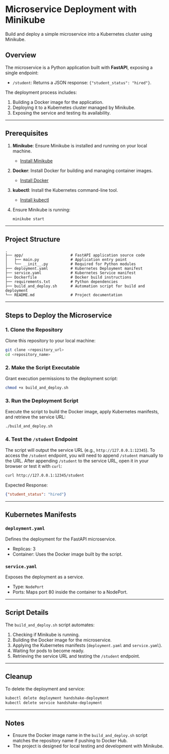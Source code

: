 # Microservice Deployment with Minikube

Build and deploy a simple microservice into a Kubernetes cluster using Minikube.

## Overview

The microservice is a Python application built with **FastAPI**, exposing a single endpoint:
- `/student`: Returns a JSON response: `{"student_status": "hired"}`.

The deployment process includes:
1. Building a Docker image for the application.
2. Deploying it to a Kubernetes cluster managed by Minikube.
3. Exposing the service and testing its availability.

---

## Prerequisites

1. **Minikube**: Ensure Minikube is installed and running on your local machine.
   - [Install Minikube](https://minikube.sigs.k8s.io/docs/start/)

2. **Docker**: Install Docker for building and managing container images.
   - [Install Docker](https://docs.docker.com/get-docker/)

3. **kubectl**: Install the Kubernetes command-line tool.
   - [Install kubectl](https://kubernetes.io/docs/tasks/tools/)

4. Ensure Minikube is running:
   ```bash
   minikube start
   ```

---

## Project Structure

```plaintext
.
├── app/                     # FastAPI application source code
│   ├── main.py              # Application entry point
│   └── __init__.py          # Required for Python modules
├── deployment.yaml          # Kubernetes Deployment manifest
├── service.yaml             # Kubernetes Service manifest
├── Dockerfile               # Docker build instructions
├── requirements.txt         # Python dependencies
├── build_and_deploy.sh      # Automation script for build and deployment
└── README.md                # Project documentation
```

---

## Steps to Deploy the Microservice

### 1. Clone the Repository
Clone this repository to your local machine:
```bash
git clone <repository_url>
cd <repository_name>
```

### 2. Make the Script Executable
Grant execution permissions to the deployment script:
```bash
chmod +x build_and_deploy.sh
```

### 3. Run the Deployment Script
Execute the script to build the Docker image, apply Kubernetes manifests, and retrieve the service URL:
```bash
./build_and_deploy.sh
```

### 4. Test the `/student` Endpoint
The script will output the service URL (e.g., `http://127.0.0.1:12345`). To access the `/student` endpoint, you will need to append `/student` manually to the URL. After appending `/student` to the service URL, open it in your browser or test it with `curl`:
```bash
curl http://127.0.0.1:12345/student
```
Expected Response:
```json
{"student_status": "hired"}
```

---

## Kubernetes Manifests

### `deployment.yaml`
Defines the deployment for the FastAPI microservice.
- Replicas: 3
- Container: Uses the Docker image built by the script.

### `service.yaml`
Exposes the deployment as a service.
- Type: `NodePort`
- Ports: Maps port 80 inside the container to a NodePort.

---

## Script Details

The `build_and_deploy.sh` script automates:
1. Checking if Minikube is running.
2. Building the Docker image for the microservice.
3. Applying the Kubernetes manifests (`deployment.yaml` and `service.yaml`).
4. Waiting for pods to become ready.
5. Retrieving the service URL and testing the `/student` endpoint.

---

## Cleanup
To delete the deployment and service:
```bash
kubectl delete deployment handshake-deployment
kubectl delete service handshake-deployment
```

---

## Notes

- Ensure the Docker image name in the `build_and_deploy.sh` script matches the repository name if pushing to Docker Hub.
- The project is designed for local testing and development with Minikube.

